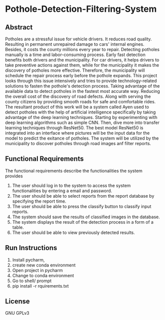 # Pothole-Detection-Filtering-System

## Abstract
Potholes are a stressful issue for vehicle drivers. It reduces road quality. Resulting in permanent unrepaired damage to cars' internal engines. Besides, it costs the county millions every year to repair. Detecting potholes manually is a time and labor-consuming process. Early fast detection benefits both drivers and the municipality. For car drivers, it helps drivers to take preventive actions against them, while for the municipality it makes the discovery of potholes more effective. Therefore, the municipality will schedule the repair process early before the pothole expands. This project looks through this issue intensively and tries to provide technology-related solutions to fasten the pothole's detection process. Taking advantage of the available data to detect potholes in the fastest most accurate way. Reducing the overall cost of the discovery of road defects. Along with serving the county citizens by providing smooth roads for safe and comfortable rides. The resultant product of this work will be a system called Ayen used to detect potholes with the help of artificial intelligence specifically by taking advantage of the deep learning techniques. Starting by experimenting with deep learning algorithms such as simple CNN. Then, dive more into transfer learning techniques through ResNet50. The best model ResNet50 is integrated into an interface where pictures will be the input data for the model to predict the exitance of potholes. The system will be utilized by the municipality to discover potholes through road images anf filter reports.

## Functional Requirements
The functional requirements describe the functionalities the system provides
1)	The user should log in to the system to access the system functionalities by entering a email and password.
2)	The user should be able to select reports from the report database by specifying the report time. 
3)	The user should be able to press the classify button to classify input reports. 
4)	The system should save the results of classified images in the database.
5)	The system displays the result of the detection process in a form of a table.
6)	The user should be able to view previously detected results.


## Run Instructions
1. Install pycharm,
2. create new conda environment
3. Open project in pycharm
4. Change to conda environment
5. Go to shell/ prompt
6. pip install -r rquirements.txt

## License
GNU GPLv3


